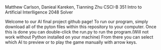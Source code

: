 Matthew Carlson, Danieal Kareken, Tianning Zhu
CSCI-B 351 Intro to Artificial Interlligence
2048 Solver

Welcome to our AI final project github page! To run our program,
simply download all of the pyton files within this repository 
to your computer. Once this is done you can double-click the run.py
to run the program.(Will not work without Python installed on your
machine) From there you can select which AI to 
preview or to play the game manually with arrow keys.
